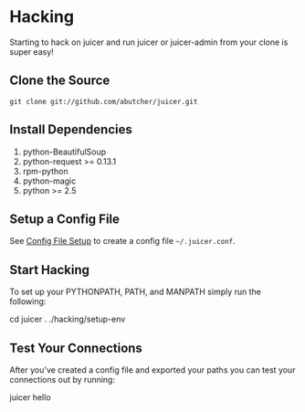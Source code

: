 # Hacking

Starting to hack on juicer and run juicer or juicer-admin from your
clone is super easy!

## Clone the Source

	git clone git://github.com/abutcher/juicer.git

## Install Dependencies

1. python-BeautifulSoup
2. python-request >= 0.13.1
3. rpm-python
4. python-magic
5. python >= 2.5

## Setup a Config File

See [Config File Setup](config.md) to create a config file
`~/.juicer.conf`.

## Start Hacking

To set up your PYTHONPATH, PATH, and MANPATH simply run the following:

   cd juicer
   . ./hacking/setup-env

## Test Your Connections

After you've created a config file and exported your paths you can
test your connections out by running:

   juicer hello
